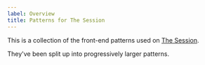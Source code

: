 ```yaml
---
label: Overview
title: Patterns for The Session
---
```


This is a collection of the front-end patterns used on [The Session](https://thesession.org).

They've been split up into progressively larger patterns.
